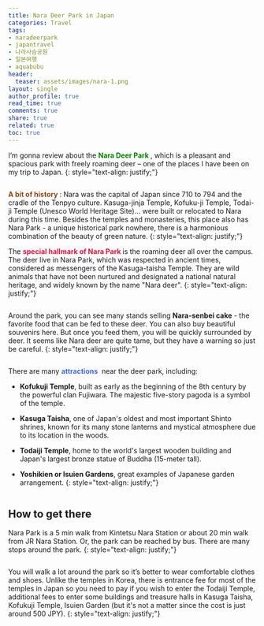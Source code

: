 ```yaml
---
title: Nara Deer Park in Japan
categories: Travel
tags:
- naradeerpark
- japantravel
- 나라사슴공원
- 일본여행
- aquabubu
header:
  teaser: assets/images/nara-1.png
layout: single
author_profile: true
read_time: true
comments: true
share: true
related: true
toc: true
---
```


I’m gonna review about the **<span style="color:green"> Nara Deer Park </span>**, which is a pleasant and spacious park with freely roaming deer – one of the places I have been on my trip to Japan.
{: style="text-align: justify;"}

<figure style="width: 600px" class="align-center">
  <img src="{{ site.url }}{{ site.baseurl }}/assets/images/nara-1.png" alt="">
  <figcaption></figcaption>
</figure>

**<span style="color:saddlebrown"> A bit of history </span>**: Nara was the capital of Japan since 710 to 794 and the cradle of the Tenpyo culture. Kasuga-jinja Temple, Kofuku-ji Temple, Todai-ji Temple (Unesco World Heritage Site)... were built or relocated to Nara during this time. Besides the temples and monasteries, this place also has Nara Park - a unique historical park nowhere, there is a harmonious combination of the beauty of green nature.
{: style="text-align: justify;"}

The **<span style="color:crimson"> special hallmark of Nara Park </span>** is the roaming deer all over the campus. The deer live in Nara Park, which was respected in ancient times, considered as messengers of the Kasuga-taisha Temple. They are wild animals that have not been nurtured and designated a national natural heritage, and widely known by the name "Nara deer".
{: style="text-align: justify;"}

<figure style="width: 600px" class="align-center">
  <img src="{{ site.url }}{{ site.baseurl }}/assets/images/nara-2.png" alt="">
  <figcaption></figcaption>
</figure>

Around the park, you can see many stands selling **Nara-senbei cake** - the favorite food that can be fed to these deer. You can also buy beautiful souvenirs here. But once you feed them, you will be quickly surrounded by deer. It seems like Nara deer are quite tame, but they have a warning so just be careful.
{: style="text-align: justify;"}

<figure style="width: 600px" class="align-center">
  <img src="{{ site.url }}{{ site.baseurl }}/assets/images/nara-3.png" alt="">
  <figcaption></figcaption>
</figure>

There are many <span style="color:royalblue">**attractions** </span> near the deer park, including:

  * **Kofukuji Temple**, built as early as the beginning of the 8th century by the powerful clan Fujiwara. The majestic five-story pagoda is a symbol of the temple.

  * **Kasuga Taisha**, one of Japan's oldest and most important Shinto shrines, known for its many stone lanterns and mystical atmosphere due to its location in the woods.

  * **Todaiji Temple**, home to the world's largest wooden building and Japan's largest bronze statue of Buddha (15-meter tall).

  * **Yoshikien or Isuien Gardens**, great examples of Japanese garden arrangement.
 {: style="text-align: justify;"}
 
 <figure style="width: 600px" class="align-center">
  <img src="{{ site.url }}{{ site.baseurl }}/assets/images/nara-4.png" alt="">
  <figcaption></figcaption>
</figure>
 
## How to get there

Nara Park is a 5 min walk from Kintetsu Nara Station or about 20 min walk from JR Nara Station. Or, the park can be reached by bus. There are many stops around the park.
 {: style="text-align: justify;"}
 
 <figure style="width: 600px" class="align-center">
  <img src="{{ site.url }}{{ site.baseurl }}/assets/images/nara-5.png" alt="">
  <figcaption></figcaption>
</figure>

You will walk a lot around the park so it’s better to wear comfortable clothes and shoes. Unlike the temples in Korea, there is entrance fee for most of the temples in Japan so you need to pay if you wish to enter the Todaiji Temple, additional fees to enter some buildings and treasure halls in Kasuga Taisha, Kofukuji Temple, Isuien Garden (but it's not a matter since the cost is just around 500 JPY).
 {: style="text-align: justify;"}